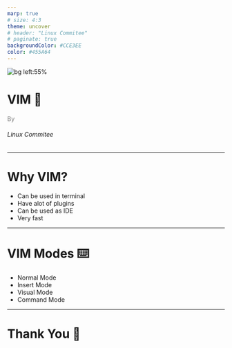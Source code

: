 ```yaml
---
marp: true
# size: 4:3
theme: uncover
# header: "Linux Commitee"
# paginate: true
backgroundColor: #CCE3EE
color: #455A64
---
```


![bg left:55% ](./imgs/tux.png)

# <!--fit--> VIM :rocket:

<span style="color:grey"><span>By</span><br><h6>Linux Commitee</h6>

---

# Why VIM?

- Can be used in terminal
- Have alot of plugins
- Can be used as IDE
- Very fast

---

# VIM Modes :keyboard:

- Normal Mode
- Insert Mode
- Visual Mode
- Command Mode

---

# Thank You :wave:
